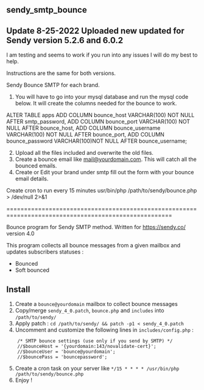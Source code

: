 ## sendy_smtp_bounce

## Update 8-25-2022 Uploaded new updated for Sendy version 5.2.6 and 6.0.2
I am testing and seems to work if you run into any issues I will do my best to help.

Instructions are the same for both versions.

Sendy Bounce SMTP for each brand.

1. You will have to go into your mysql database and run the mysql code below.
It will create the columns needed for the bounce to work.

ALTER TABLE apps
ADD COLUMN bounce_host VARCHAR(100) NOT NULL AFTER smtp_password,
ADD COLUMN bounce_port VARCHAR(100) NOT NULL AFTER bounce_host,
ADD COLUMN bounce_username VARCHAR(100) NOT NULL AFTER bounce_port,
ADD COLUMN bounce_password VARCHAR(100)NOT NULL AFTER bounce_username;

2. Upload all the files included and overwrite the old files. 
3. Create a bounce email like mail@yourdomain.com.  This will catch all the bounced emails.
4. Create or Edit your brand under smtp fill out the form with your bounce email details.

Create cron to run every 15 minutes
usr/bin/php /path/to/sendy/bounce.php > /dev/null 2>&1

=====================================================================================================


Bounce program for Sendy SMTP method.
Written for https://sendy.co/ version 4.0

This program collects all bounce messages from a given mailbox and updates subscribers statuses :

- Bounced
- Soft bounced

## Install

1. Create a `bounce@yourdomain` mailbox to collect bounce messages
2. Copy/merge `sendy_4_0.patch`, `bounce.php` and `includes` into `/path/to/sendy/`
3. Apply patch : `cd /path/to/sendy/ && patch -p1 < sendy_4_0.patch`
4. Uncomment and customize the following lines in `includes/config.php` :
```
	/* SMTP bounce settings (use only if you send by SMTP) */
	//$bounceHost = '{yourdomain:143/novalidate-cert}';
	//$bounceUser = 'bounce@yourdomain';
	//$bouncePass = 'bouncepassword';
```
5. Create a cron task on your server like `*/15 * * * * /usr/bin/php /path/to/sendy/bounce.php`
6. Enjoy !
